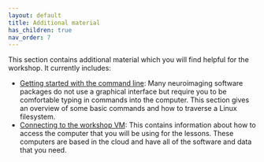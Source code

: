 ```yaml
---
layout: default
title: Additional material
has_children: true
nav_order: 7
---
```


This section contains additional material which you will find helpful for the workshop. It currently includes:
* [Getting started with the command line](./command-line.md): Many neuroimaging software packages do not use a graphical interface but require you to be comfortable typing in commands into the computer. This section gives an overview of some basic commands and how to traverse a Linux filesystem.
* [Connecting to the workshop VM](./connecting.md): This contains information about how to access the computer that you will be using for the lessons. These computers are based in the cloud and have all of the software and data that you need. 